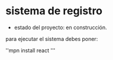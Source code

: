 <h1> sistema de registro</h1>

- estado del proyecto: en construcción.

para ejecutar el sistema debes poner: 

''mpn install react '''
